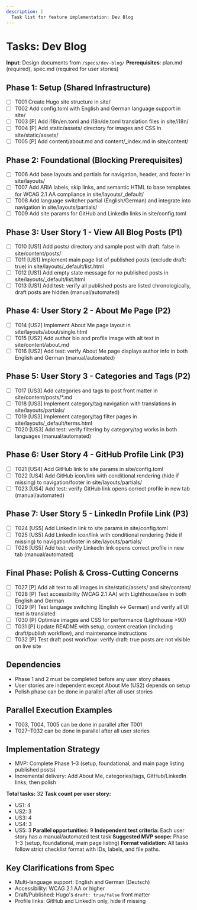 ```yaml
---
description: |
  Task list for feature implementation: Dev Blog
---
```


# Tasks: Dev Blog

**Input**: Design documents from `/specs/dev-blog/`
**Prerequisites**: plan.md (required), spec.md (required for user stories)

## Phase 1: Setup (Shared Infrastructure)
- [ ] T001 Create Hugo site structure in site/
- [ ] T002 Add config.toml with English and German language support in site/
- [ ] T003 [P] Add i18n/en.toml and i18n/de.toml translation files in site/i18n/
- [ ] T004 [P] Add static/assets/ directory for images and CSS in site/static/assets/
- [ ] T005 [P] Add content/about.md and content/_index.md in site/content/

## Phase 2: Foundational (Blocking Prerequisites)
- [ ] T006 Add base layouts and partials for navigation, header, and footer in site/layouts/
- [ ] T007 Add ARIA labels, skip links, and semantic HTML to base templates for WCAG 2.1 AA compliance in site/layouts/_default/
- [ ] T008 Add language switcher partial (English/German) and integrate into navigation in site/layouts/partials/
- [ ] T009 Add site params for GitHub and LinkedIn links in site/config.toml

## Phase 3: User Story 1 - View All Blog Posts (P1)
- [ ] T010 [US1] Add posts/ directory and sample post with draft: false in site/content/posts/
- [ ] T011 [US1] Implement main page list of published posts (exclude draft: true) in site/layouts/_default/list.html
- [ ] T012 [US1] Add empty state message for no published posts in site/layouts/_default/list.html
- [ ] T013 [US1] Add test: verify all published posts are listed chronologically, draft posts are hidden (manual/automated)

## Phase 4: User Story 2 - About Me Page (P2)
- [ ] T014 [US2] Implement About Me page layout in site/layouts/about/single.html
- [ ] T015 [US2] Add author bio and profile image with alt text in site/content/about.md
- [ ] T016 [US2] Add test: verify About Me page displays author info in both English and German (manual/automated)

## Phase 5: User Story 3 - Categories and Tags (P2)
- [ ] T017 [US3] Add categories and tags to post front matter in site/content/posts/*.md
- [ ] T018 [US3] Implement category/tag navigation with translations in site/layouts/partials/
- [ ] T019 [US3] Implement category/tag filter pages in site/layouts/_default/terms.html
- [ ] T020 [US3] Add test: verify filtering by category/tag works in both languages (manual/automated)

## Phase 6: User Story 4 - GitHub Profile Link (P3)
- [ ] T021 [US4] Add GitHub link to site params in site/config.toml
- [ ] T022 [US4] Add GitHub icon/link with conditional rendering (hide if missing) to navigation/footer in site/layouts/partials/
- [ ] T023 [US4] Add test: verify GitHub link opens correct profile in new tab (manual/automated)

## Phase 7: User Story 5 - LinkedIn Profile Link (P3)
- [ ] T024 [US5] Add LinkedIn link to site params in site/config.toml
- [ ] T025 [US5] Add LinkedIn icon/link with conditional rendering (hide if missing) to navigation/footer in site/layouts/partials/
- [ ] T026 [US5] Add test: verify LinkedIn link opens correct profile in new tab (manual/automated)

## Final Phase: Polish & Cross-Cutting Concerns
- [ ] T027 [P] Add alt text to all images in site/static/assets/ and site/content/
- [ ] T028 [P] Test accessibility (WCAG 2.1 AA) with Lighthouse/axe in both English and German
- [ ] T029 [P] Test language switching (English ↔ German) and verify all UI text is translated
- [ ] T030 [P] Optimize images and CSS for performance (Lighthouse >90)
- [ ] T031 [P] Update README with setup, content creation (including draft/publish workflow), and maintenance instructions
- [ ] T032 [P] Test draft post workflow: verify draft: true posts are not visible on live site

## Dependencies
- Phase 1 and 2 must be completed before any user story phases
- User stories are independent except About Me (US2) depends on setup
- Polish phase can be done in parallel after all user stories

## Parallel Execution Examples
- T003, T004, T005 can be done in parallel after T001
- T027–T032 can be done in parallel after all user stories

## Implementation Strategy
- MVP: Complete Phase 1–3 (setup, foundational, and main page listing published posts)
- Incremental delivery: Add About Me, categories/tags, GitHub/LinkedIn links, then polish

**Total tasks:** 32
**Task count per user story:**
- US1: 4
- US2: 3
- US3: 4
- US4: 3
- US5: 3
**Parallel opportunities:** 9
**Independent test criteria:** Each user story has a manual/automated test task
**Suggested MVP scope:** Phase 1–3 (setup, foundational, main page listing)
**Format validation:** All tasks follow strict checklist format with IDs, labels, and file paths.

## Key Clarifications from Spec
- Multi-language support: English and German (Deutsch)
- Accessibility: WCAG 2.1 AA or higher
- Draft/Published: Hugo's `draft: true/false` front matter
- Profile links: GitHub and LinkedIn only, hide if missing
